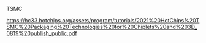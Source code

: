 
TSMC

https://hc33.hotchips.org/assets/program/tutorials/2021%20HotChips%20TSMC%20Packaging%20Technologies%20for%20Chiplets%20and%203D_0819%20publish_public.pdf
